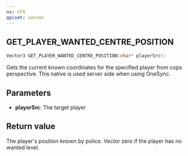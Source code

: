 ```yaml
---
ns: CFX
apiset: server
---
```

## GET_PLAYER_WANTED_CENTRE_POSITION

```c
Vector3 GET_PLAYER_WANTED_CENTRE_POSITION(char* playerSrc);
```

Gets the current known coordinates for the specified player from cops perspective. This native is used server side when using OneSync.

## Parameters
* **playerSrc**: The target player

## Return value
The player's position known by police. Vector zero if the player has no wanted level.
